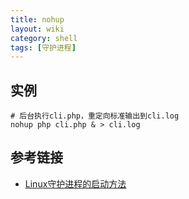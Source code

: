 ```yaml
---
title: nohup
layout: wiki
category: shell
tags: [守护进程]
---
```


## 实例

~~~Text
# 后台执行cli.php，重定向标准输出到cli.log
nohup php cli.php & > cli.log
~~~

## 参考链接

* [Linux守护进程的启动方法](http://www.ruanyifeng.com/blog/2016/02/linux-daemon.html)